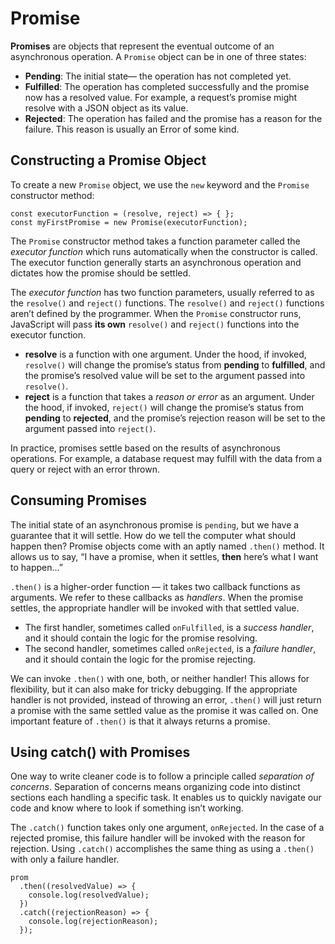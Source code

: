 # Promise
**Promises** are objects that represent the eventual outcome of an asynchronous operation. A `Promise` object can be in one of three states:

* **Pending**: The initial state— the operation has not completed yet.
* **Fulfilled**: The operation has completed successfully and the promise now has a resolved value. For example, a request’s promise might resolve with a JSON object as its value.
* **Rejected**: The operation has failed and the promise has a reason for the failure. This reason is usually an Error of some kind.

## Constructing a Promise Object
To create a new `Promise` object, we use the `new` keyword and the `Promise` constructor method:
```
const executorFunction = (resolve, reject) => { };
const myFirstPromise = new Promise(executorFunction);
```

The `Promise` constructor method takes a function parameter called the _executor function_ which runs automatically when the constructor is called. The executor function generally starts an asynchronous operation and dictates how the promise should be settled.

The _executor function_ has two function parameters, usually referred to as the `resolve()` and `reject()` functions. The `resolve()` and `reject()` functions aren’t defined by the programmer. When the `Promise` constructor runs, JavaScript will pass **its own** `resolve()` and `reject()` functions into the executor function.

* **resolve** is a function with one argument. Under the hood, if invoked, `resolve()` will change the promise’s status from **pending** to **fulfilled**, and the promise’s resolved value will be set to the argument passed into `resolve()`.
* **reject** is a function that takes a _reason or error_ as an argument. Under the hood, if invoked, `reject()` will change the promise’s status from **pending** to **rejected**, and the promise’s rejection reason will be set to the argument passed into `reject()`.

In practice, promises settle based on the results of asynchronous operations. For example, a database request may fulfill with the data from a query or reject with an error thrown.

## Consuming Promises
The initial state of an asynchronous promise is `pending`, but we have a guarantee that it will settle. How do we tell the computer what should happen then? Promise objects come with an aptly named `.then()` method. It allows us to say, “I have a promise, when it settles, **then** here’s what I want to happen…”

`.then()` is a higher-order function — it takes two callback functions as arguments. We refer to these callbacks as _handlers_. When the promise settles, the appropriate handler will be invoked with that settled value.

* The first handler, sometimes called `onFulfilled`, is a _success handler_, and it should contain the logic for the promise resolving.
* The second handler, sometimes called `onRejected`, is a _failure handler_, and it should contain the logic for the promise rejecting.

We can invoke `.then()` with one, both, or neither handler! This allows for flexibility, but it can also make for tricky debugging. If the appropriate handler is not provided, instead of throwing an error, `.then()` will just return a promise with the same settled value as the promise it was called on. One important feature of `.then()` is that it always returns a promise. 

## Using catch() with Promises
One way to write cleaner code is to follow a principle called _separation of concerns_. Separation of concerns means organizing code into distinct sections each handling a specific task. It enables us to quickly navigate our code and know where to look if something isn’t working.

The `.catch()` function takes only one argument, `onRejected`. In the case of a rejected promise, this failure handler will be invoked with the reason for rejection. Using `.catch()` accomplishes the same thing as using a `.then()` with only a failure handler.
```
prom
  .then((resolvedValue) => {
    console.log(resolvedValue);
  })
  .catch((rejectionReason) => {
    console.log(rejectionReason);
  });
```
  
  
  
  
  
  
  
  






